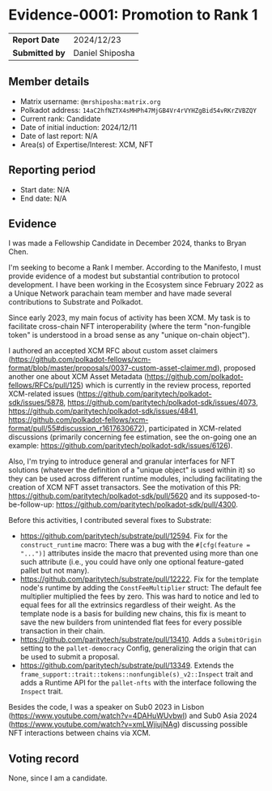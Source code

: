 # Evidence-0001: Promotion to Rank 1

|                 |                                                                                             |
| --------------- | ------------------------------------------------------------------------------------------- |
| **Report Date** | 2024/12/23                                                                                  |
| **Submitted by**| Daniel Shiposha                                                                             |


## Member details

- Matrix username: `@mrshiposha:matrix.org`
- Polkadot address: `14aC2hfNZTX4sMHPh47MjGB4Vr4rVYHZgBid54vRKrZVBZQY`
- Current rank: Candidate
- Date of initial induction: 2024/12/11
- Date of last report: N/A
- Area(s) of Expertise/Interest: XCM, NFT


## Reporting period

- Start date: N/A
- End date: N/A

## Evidence

I was made a Fellowship Candidate in December 2024, thanks to Bryan Chen.

I'm seeking to become a Rank I member. According to the Manifesto, I must provide evidence of a modest but substantial contribution to protocol development.
I have been working in the Ecosystem since February 2022 as a Unique Network parachain team member and have made several contributions to Substrate and Polkadot.

Since early 2023, my main focus of activity has been XCM. My task is to facilitate cross-chain NFT interoperability (where the term "non-fungible token" is understood in a broad sense as any "unique on-chain object").

I authored an accepted XCM RFC about custom asset claimers (https://github.com/polkadot-fellows/xcm-format/blob/master/proposals/0037-custom-asset-claimer.md),
proposed another one about XCM Asset Metadata (https://github.com/polkadot-fellows/RFCs/pull/125) which is currently in the review process,
reported XCM-related issues (https://github.com/paritytech/polkadot-sdk/issues/5878, https://github.com/paritytech/polkadot-sdk/issues/4073, https://github.com/paritytech/polkadot-sdk/issues/4841, https://github.com/polkadot-fellows/xcm-format/pull/55#discussion_r1617630672), participated in XCM-related discussions (primarily concerning fee estimation, see the on-going one an example: https://github.com/paritytech/polkadot-sdk/issues/6126).

Also, I'm trying to introduce general and granular interfaces for NFT solutions (whatever the definition of a "unique object" is used within it) so they can be used across different runtime modules, including facilitating the creation of XCM NFT asset transactors. See the motivation of this PR: https://github.com/paritytech/polkadot-sdk/pull/5620 and its supposed-to-be-follow-up: https://github.com/paritytech/polkadot-sdk/pull/4300.

Before this activities, I contributed several fixes to Substrate:
* https://github.com/paritytech/substrate/pull/12594. Fix for the `construct_runtime` macro: There was a bug with the `#[cfg(feature = "...")]` attributes inside the macro that prevented using more than one such attribute (i.e., you could have only one optional feature-gated pallet but not many).
* https://github.com/paritytech/substrate/pull/12222. Fix for the template node's runtime by adding the `ConstFeeMultiplier` struct: The default fee multiplier multiplied the fees by zero. This was hard to notice and led to equal fees for all the extrinsics regardless of their weight. As the template node is a basis for building new chains, this fix is meant to save the new builders from unintended flat fees for every possible transaction in their chain.
* https://github.com/paritytech/substrate/pull/13410. Adds a `SubmitOrigin` setting to the `pallet-democracy` Config, generalizing the origin that can be used to submit a proposal.
* https://github.com/paritytech/substrate/pull/13349. Extends the `frame_support::trait::tokens::nonfungible(s)_v2::Inspect` trait and adds a Runtime API for the `pallet-nfts` with the interface following the `Inspect` trait.

Besides the code, I was a speaker on Sub0 2023 in Lisbon (https://www.youtube.com/watch?v=4DAHuWUvbwI) and Sub0 Asia 2024 (https://www.youtube.com/watch?v=xmLWjiujNAg) discussing possible NFT interactions between chains via XCM.

## Voting record

None, since I am a candidate.

